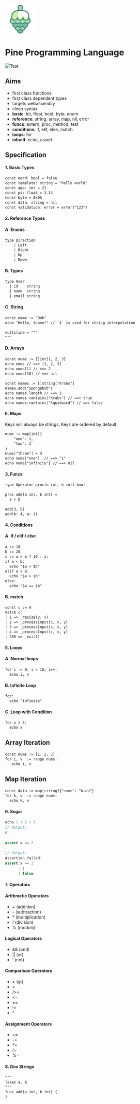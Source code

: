 <img src="https://github.com/pyros2097/pine/raw/master/assets/pine.png" width="100" height="100">

# Pine Programming Language

![Test](https://github.com/pyros2097/yum/workflows/Test/badge.svg)

## Aims

- first class functions
- first class dependent types
- targets webassembly
- clean syntax
- **basic**: int, float, bool, byte, enum
- **reference**: string, array, map, nil, error
- **funcs**: extern, proc, method, test
- **conditions**: if, elif, else, match
- **loops**: for
- **inbuilt**: echo, assert

## Specification

#### 1. Basic Types

```golang
const nerd: bool = false
const template: string = "hello world"
const age: int = 21
const pi: float = 3.14
const byte = 0x05
const data: string = nil
const validation: error = error("123")
```

#### 2. Reference Types

#### A. Enums

```golang
type Direction
    | Left
    | Right
    | Up
    | Down
```

#### B. Types

```golang
type User
  | id    string
  | name  string
  | email string
```

#### C. String

```golang
const name := "Bob"
echo "Hello, $name!" // `$` is used for string interpolation

multiline = """
"""
```

#### D. Arrays

```golang
const nums := []int[1, 2, 3]
echo nums // ==> [1, 2, 3]
echo nums[1] // ==> 2
echo nums[10] // ==> nil

const names := []string["Krabs"]
names.add("Spongebob")
echo names.length // ==> 3
echo names.contains("Krabs") // ==> true
echo names.contains("Squidward") // ==> false
```

#### E. Maps

Keys will always be strings. Keys are ordered by default.

```golang
nums := map[int]{
    "one": 1,
    "two": 2
}
nums["three"] = 4
echo nums["one"]  // ==> "1"
echo nums["infinity"] // ==> nil
```

#### 3. Funcs

```golang
type Operator proc(a int, b int) bool

proc add(a int, b int) =
  a + b

add(3, 5)
add(b: 4, a: 1)
```

#### 4. Conditions

#### A. if / elif / else

```golang
a := 10
b := 20
c := a > b ? 10 : a;
if a < b:
  echo "$a < $b"
elif a > b:
  echo "$a > $b"
else:
  echo "$a == $b"
```

#### B. match

```golang
const c := 4
match c:
| 1 => _resize(y, x)
| 2 => _processInput(c, x, y)
| 3 => _processInput(c, x, y)
| 4 => _processInput(c, x, y)
| 255 => _exit()
```

#### 5. Loops

#### A. Normal loops

```golang
for i := 0; i < 10; i++:
  echo i, v
```

#### B. Infinite Loop

```golang
for:
  echo "infinite"
```

#### C. Loop with Condition

```golang
for x > 5:
  echo x
```

## Array Iteration

```golang
const nums := [1, 2, 3]
for i, v  := range nums:
   echo i, v
```

## Map Iteration

```golang
const data := map[string]{"name": "krab"}
for k, v  := range nums:
  echo k, v
```

#### 6. Sugar

```groovy
echo 1 + 2 + 3
// Output:
6

assert x == 2

// Output:
Assertion failed:
assert x == 2
      | |
      1 false
```

#### 7. Operators

#### Arithmetic Operators

- \+ (addition)
- \- (subtraction)
- \* (multiplication)
- / (division)
- % (modulo)

#### Logical Operators

- && (and)
- || (or)
- ! (not)

#### Comparison Operators

- \> (gt)
- <
- />=
- <=
- ==
- !=
- ^

#### Assignment Operators

- +=
- -=
- \*=
- /=
- %=

#### 8. Doc Strings

```golang
"""
Takes a, b
"""
func add(a int, b int) {
}
```
